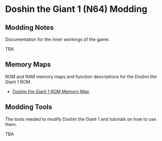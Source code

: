 # Doshin the Giant 1 (N64) Modding

## Modding Notes
Documentation for the inner workings of the game.

TBA

## Memory Maps
ROM and RAM memory maps and function descriptions for the Doshin the Giant 1 ROM.
* [Doshin the Giant 1 ROM Memory Map](Doshin_the_Giant_1_(N64)/ROM_Memory_Map.md)

## Modding Tools
The tools needed to modify Doshin the Giant 1 and tutorials on how to use them.

TBA

